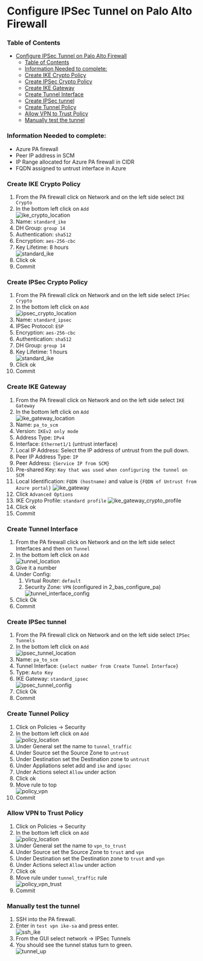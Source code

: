 # Configure IPSec Tunnel on Palo Alto Firewall

### Table of Contents
- [Configure IPSec Tunnel on Palo Alto Firewall](#configure-ipsec-tunnel-on-palo-alto-firewall)
    - [Table of Contents](#table-of-contents)
    - [Information Needed to complete:](#information-needed-to-complete)
    - [Create IKE Crypto Policy](#create-ike-crypto-policy)
    - [Create IPSec Crypto Policy](#create-ipsec-crypto-policy)
    - [Create IKE Gateway](#create-ike-gateway)
    - [Create Tunnel Interface](#create-tunnel-interface)
    - [Create IPSec tunnel](#create-ipsec-tunnel)
    - [Create Tunnel Policy](#create-tunnel-policy)
    - [Allow VPN to Trust Policy](#allow-vpn-to-trust-policy)
    - [Manually test the tunnel](#manually-test-the-tunnel)


### Information Needed to complete:
* Azure PA firewall
* Peer IP address in SCM
* IP Range allocated for Azure PA firewall in CIDR
* FQDN assigned to untrust interface in Azure


### Create IKE Crypto Policy
1. From the PA firewall click on Network and on the left side select `IKE Crypto`
2. In the bottom left click on `Add`\
![ike_crypto_location](images/ike_crypto_location.png)
3. Name: `standard_ike`
4. DH Group: `group 14`
5. Authentication: `sha512`
6. Encryption: `aes-256-cbc`
7. Key Lifetime: 8 hours\
![standard_ike](images/standard_ike.png)
8. Click ok
9. Commit


### Create IPSec Crypto Policy
1. From the PA firewall click on Network and on the left side select `IPSec Crypto`
2. In the bottom left click on `Add`\
![ipsec_crypto_location](images/ipsec_crypto_location.png)
3. Name: `standard_ipsec`
4. IPSec Protocol: `ESP`
5. Encryption: `aes-256-cbc`
6. Authentication: `sha512`
7. DH Group: `group 14`
8. Key Lifetime: 1 hours\
![standard_ike](images/standard_ipsec.png)
1. Click ok
2. Commit

### Create IKE Gateway
1. From the PA firewall click on Network and on the left side select `IKE Gateway`
2. In the bottom left click on `Add`\
![ike_gateway_location](images/ike_gateway_location.png)
3. Name: `pa_to_scm`
4. Version: `IKEv2 only mode`
5. Address Type: `IPv4`
6. Interface: `Ethernet1/1` (untrust interface)
7. Local IP Address: Select the IP address of untrust from the pull down.
8. Peer IP Address Type: `IP`
9. Peer Address: `{Service IP from SCM}`
10. Pre-shared Key: `Key that was used when configuring the tunnel on SCM`
11. Local Identification: `FQDN (hostname)` and value is `{FQDN of Untrust from Azure portal}`
![ike_gateway](images/ike_gateway.png)
12. Click `Advanced Options`
13. IKE Crypto Profile: `standard profile`
![ike_gateway_crypto_profile](images/ike_gateway_crypto_profile.png)
14. Click ok
15. Commit

### Create Tunnel Interface
1. From the PA firewall click on Network and on the left side select Interfaces and then on `Tunnel`
2. In the bottom left click on `Add`\
![tunnel_location](images/tunnel_location.png)
3. Give it a number
4. Under Config:
   1. Virtual Router: `default`
   2. Security Zone: `VPN` (configured in 2_bas_configure_pa)\
![tunnel_interface_config](images/tunnel_interface_config.png)
5. Click Ok
6. Commit

### Create IPSec tunnel
1. From the PA firewall click on Network and on the left side select `IPSec Tunnels`
2. In the bottom left click on `Add`\
![ipsec_tunnel_location](images/ipsec_tunnel_location.png)
3. Name: `pa_to_scm`
4. Tunnel Interface: `{select number from Create Tunnel Interface}`
5. Type: `Auto Key`
6. IKE Gateway: `standard_ipsec`\
![ipsec_tunnel_config](images/ipsec_tunnel_config.png)
1. Click Ok
2. Commit

### Create Tunnel Policy
1. Click on Policies -> Security
2. In the bottom left click on `Add`\
![policy_location](images/policy_location.png)
3. Under General set the name to `tunnel_traffic`
4. Under Source set the Source Zone to `untrust`
5. Under Destination set the Destination zone to `untrust`
6. Under Appliations selet add and `ike` and `ipsec`
7. Under Actions select `Allow` under action
8. Click ok
9. Move rule to top\
![policy_vpn](images/policy_vpn.png)
10. Commit

### Allow VPN to Trust Policy
1. Click on Policies -> Security
2. In the bottom left click on `Add`\
![policy_location](images/policy_location.png)
3. Under General set the name to `vpn_to_trust`
4. Under Source set the Source Zone to `trust` and `vpn`
5. Under Destination set the Destination zone to `trust` and `vpn`
6. Under Actions select `Allow` under action
7. Click ok
8. Move rule under `tunnel_traffic` rule\
![policy_vpn_trust](images/policy_vpn_trust.png)
9.  Commit

### Manually test the tunnel
1. SSH into the PA firewall.
2. Enter in `test vpn ike-sa` and press enter.\
![ssh_ike](images/ssh_ike.png)
3. From the GUI select network -> IPSec Tunnels
4. You should see the tunnel status turn to green.\
![tunnel_up](images/tunnel_up.png)